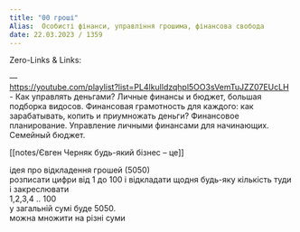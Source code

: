```yaml
---
title: "00 гроші"
Alias:  Особисті фінанси, управління грошима, фінансова свобода
date: 22.03.2023 / 1359  
---
```

Zero-Links & Links:  


—  
https://youtube.com/playlist?list=PL4lkulldzqhpl5OO3sVemTuJZZ07EUcLH - Как управлять деньгами? Личные финансы и бюджет, большая подборка видосов. Финансовая грамотность для каждого: как зарабатывать, копить и приумножать деньги? Финансовое планирование. Управление личными финансами для начинающих. Семейный бюджет.


[[notes/Євген Черняк будь-який бізнес – це]]



ідея про відкладення грошей (5050)  
розписати цифри від 1 до 100 і відкладати щодня будь-яку кількість туди і закреслювати  
1,2,3,4 .. 100  
у загальній сумі буде 5050.  
можна множити на різні суми